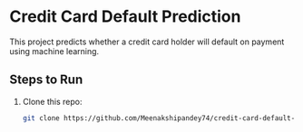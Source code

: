 # Credit Card Default Prediction

This project predicts whether a credit card holder will default on payment using machine learning.

## Steps to Run
1. Clone this repo:
   ```bash
   git clone https://github.com/Meenakshipandey74/credit-card-default-prediction.git
